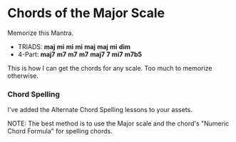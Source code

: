 # Chords of the Major Scale

Memorize this Mantra.

* TRIADS: **maj** **mi** **mi** **mi** **maj** **maj** **mi** **dim**
* 4-Part: **maj7** **m7** **m7** **m7** **maj7** **7** **mi7** **m7b5**

This is how I can get the chords for any scale. Too much to memorize otherwise.

### Chord Spelling

I've added the Alternate Chord Spelling lessons to your assets.

NOTE: The best method is to use the Major scale and the chord's "Numeric Chord Formula" for spelling chords.